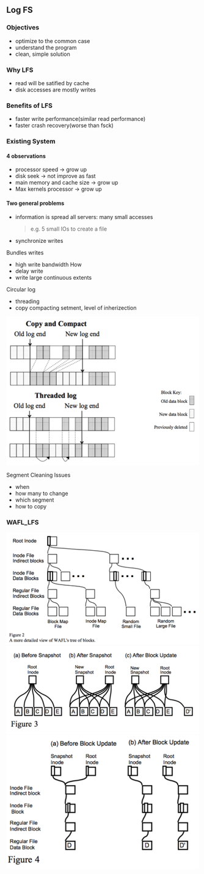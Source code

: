## **Log FS**

### Objectives
- optimize to the common case
- understand the program
- clean, simple solution

### Why LFS
- read will be satified by cache
- disk accesses are mostly writes

### Benefits of LFS
- faster write performance(similar read performance)
- faster crash recovery(worse than fsck)

### Existing System
#### 4 observations
- processor speed -> grow up
- disk seek -> not improve as fast
- main memory and cache size -> grow up
- Max kernels processor -> grow up

#### Two general problems
- information is spread all servers: many small accesses

    > e.g. 5 small IOs to create a file
    
- synchronize writes

Bundles writes
- high write bandwidth
How
- delay write
- write large continuous extents

Circular log
- threading
- copy compacting
setment, level of inherizection

![threading and copy compacting](../assets/568/LFS-1.png)

Segment Cleaning Issues
- when
- how many to change
- which segment
- how to copy

### WAFL_LFS

![WAFL_LFS](../assets/568/LFS-2.png)
![WAFL_LFS](../assets/568/LFS-3.png)
![WAFL_LFS](../assets/568/LFS-4.png)